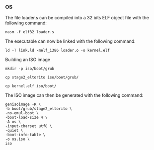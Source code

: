 ### OS

The file loader.s can be compiled into a 32 bits ELF object file with the following command:
```
nasm -f elf32 loader.s
```

The executable can now be linked with the following command:
```
ld -T link.ld -melf_i386 loader.o -o kernel.elf
```

Building an ISO image
```
mkdir -p iso/boot/grub
```
```
cp stage2_eltorito iso/boot/grub/
```
```
cp kernel.elf iso/boot/
```

The ISO image can then be generated with the following command:
```
genisoimage -R \
-b boot/grub/stage2_eltorito \
-no-emul-boot \
-boot-load-size 4 \
-A os \
-input-charset utf8 \
-quiet \
-boot-info-table \
-o os.iso \
iso
```